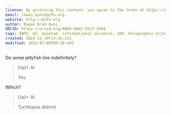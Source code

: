 ```yaml
---
license: By accessing this content, you agree to the terms at https://qnfo.org/LICENSE
email: rowan.quni@qnfo.org
website: http://qnfo.org
author: Rowan Brad Quni
ORCID: https://orcid.org/0009-0002-4317-5604
tags: QNFO, AI, quantum, informational universe, IUH, holographic principle
created: 2024-12-19T14:16:21Z
modified: 2025-03-08T09:38:48Z
---
```


Do some jellyfish live indefinitely?

> [!ai]+ AI
>
> Yes

Which?

> [!ai]+ AI
>
> Turritopsis dohrnii
